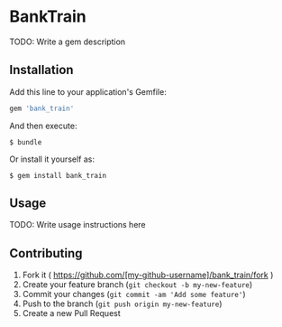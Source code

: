 # BankTrain

TODO: Write a gem description

## Installation

Add this line to your application's Gemfile:

```ruby
gem 'bank_train'
```

And then execute:

    $ bundle

Or install it yourself as:

    $ gem install bank_train

## Usage

TODO: Write usage instructions here

## Contributing

1. Fork it ( https://github.com/[my-github-username]/bank_train/fork )
2. Create your feature branch (`git checkout -b my-new-feature`)
3. Commit your changes (`git commit -am 'Add some feature'`)
4. Push to the branch (`git push origin my-new-feature`)
5. Create a new Pull Request
